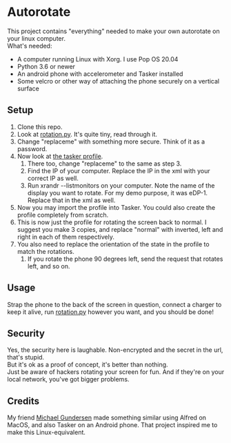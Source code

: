 # Autorotate

This project contains "everything" needed to make your own autorotate on your linux computer.\
What's needed:
- A computer running Linux with Xorg. I use Pop OS 20.04
- Python 3.6 or newer
- An android phone with accelerometer and Tasker installed
- Some velcro or other way of attaching the phone securely on a vertical surface
  
## Setup
1. Clone this repo.
2. Look at [rotation.py](rotation.py). It's quite tiny, read through it.
3. Change "replaceme" with something more secure. Think of it as a password.
4. Now look at [the tasker profile](taskerprofile_rotatenormal.xml).
   1. There too, change "replaceme" to the same as step 3.
   2. Find the IP of your computer. Replace the IP in the xml with your correct IP as well.
   3. Run xrandr --listmonitors on your computer. Note the name of the display you want to rotate. For my demo purpose, it was eDP-1. Replace that in the xml as well.
5. Now you may import the profile into Tasker. You could also create the profile completely from scratch.
6. This is now just the profile for rotating the screen back to normal. I suggest you make 3 copies, and replace "normal" with inverted, left and right in each of them respectively.
7. You also need to replace the orientation of the state in the profile to match the rotations.
   1. If you rotate the phone 90 degrees left, send the request that rotates left, and so on.

## Usage
Strap the phone to the back of the screen in question, connect a charger to keep it alive, run [rotation.py](rotation.py) however you want, and you should be done!

## Security
Yes, the security here is laughable. Non-encrypted and the secret in the url, that's stupid.\
But it's ok as a proof of concept, it's better than nothing.\
Just be aware of hackers rotating your screen for fun. And if they're on your local network, you've got bigger problems.

## Credits
My friend [Michael Gundersen](https://github.com/theagilepadawan) made something similar using Alfred on MacOS, and also Tasker on an Android phone. That project inspired me to make this Linux-equivalent.